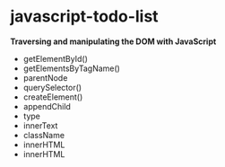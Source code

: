 javascript-todo-list
====================

**Traversing and manipulating the DOM with JavaScript**

- getElementById()
- getElementsByTagName()
- parentNode
- querySelector()
- createElement()
- appendChild
- type
- innerText
- className
- innerHTML
- innerHTML
